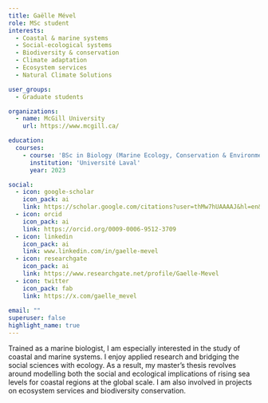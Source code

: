 ```yaml
---
title: Gaëlle Mével
role: MSc student
interests:
  - Coastal & marine systems
  - Social-ecological systems
  - Biodiversity & conservation
  - Climate adaptation
  - Ecosystem services
  - Natural Climate Solutions

user_groups:
  - Graduate students

organizations:
  - name: McGill University
    url: https://www.mcgill.ca/

education:
  courses:
    - course: 'BSc in Biology (Marine Ecology, Conservation & Environment)'
      institution: 'Université Laval'
      year: 2023

social:
  - icon: google-scholar
    icon_pack: ai
    link: https://scholar.google.com/citations?user=thMw7hUAAAAJ&hl=en&oi=ao
  - icon: orcid
    icon_pack: ai
    link: https://orcid.org/0009-0006-9512-3709
  - icon: linkedin
    icon_pack: ai
    link: www.linkedin.com/in/gaelle-mevel
  - icon: researchgate
    icon_pack: ai
    link: https://www.researchgate.net/profile/Gaelle-Mevel
  - icon: twitter
    icon_pack: fab
    link: https://x.com/gaelle_mevel
    
email: ""
superuser: false
highlight_name: true
---
```

Trained as a marine biologist, I am especially interested in the study of coastal and marine systems. I enjoy applied research and bridging the social sciences with ecology. As a result, my master’s thesis revolves around modelling both the social and ecological implications of rising sea levels for coastal regions at the global scale. I am also involved in projects on ecosystem services and biodiversity conservation.  
 
